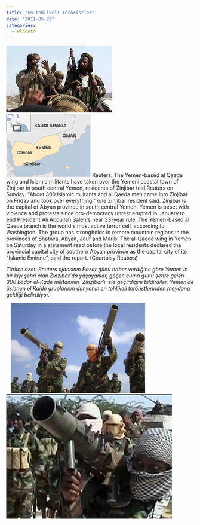 ```yaml
---
title: "En tehlikeli teröristler"
date: "2011-05-29"
categories: 
  - Planéte
---
```


[![zin.jpg](../uploads/2011/05/zin.jpg)](../uploads/2011/05/zin.jpg "zin.jpg") [![zinjibar1407.gif](../uploads/2011/05/zinjibar1407.gif)](../uploads/2011/05/zinjibar1407.gif "zinjibar1407.gif") Reuters: The Yemen-based al Qaeda wing and Islamic militants have taken over the Yemeni coastal town of Zinjibar in south central Yemen, residents of Zinjibar told Reuters on Sunday. "About 300 Islamic militants and al Qaeda men came into Zinjibar on Friday and took over everything," one Zinjibar resident said. Zinjibar is the capital of Abyan province in south central Yemen. Yemen is beset with violence and protests since pro-democracy unrest erupted in January to end President Ali Abdullah Saleh's near 33-year rule. The Yemen-based al Qaeda branch is the world's most active terror cell, according to Washington. The group has strongholds in remote mountain regions in the provinces of Shabwa, Abyan, Jouf and Marib. The al-Qaeda wing in Yemen on Saturday in a statement read before the local residents declared the provincial capital city of southern Abyan province as the capital city of its "Islamic Emirate", said the report. (Courtoisy Reuters)

_Türkçe özet: Reuters ajansının Pazar günü haber verdiğine göre Yemen’in bir kıyı şehri olan Zinzibar’da yaşayanlar, geçen cuma günü şehre gelen 300 kadar el-Kade militanının  Zinzibar’ı  ele geçirdiğini bildirdiler. Yemen’de üslenen el Kaide gruplarının dünyanın en tehlikeli teröristlerinden meydana geldiği belirtiliyor._ 

[](../uploads/2011/05/znn.jpg "znn.jpg")

   [![znn.jpg](../uploads/2011/05/znn.jpg)](../uploads/2011/05/znn.jpg "znn.jpg")[![el.jpg](../uploads/2011/05/el.jpg)](../uploads/2011/05/el.jpg "el.jpg")
